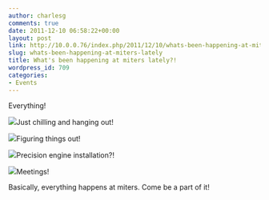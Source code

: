 ```yaml
---
author: charlesg
comments: true
date: 2011-12-10 06:58:22+00:00
layout: post
link: http://10.0.0.76/index.php/2011/12/10/whats-been-happening-at-miters-lately/
slug: whats-been-happening-at-miters-lately
title: What's been happening at miters lately?!
wordpress_id: 709
categories:
- Events
---
```


Everything!


[![](http://miters.mit.edu/wp-content/uploads/2011/12/2011-12-02-22.09.30.jpg)](http://miters.mit.edu/wp-content/uploads/2011/12/2011-12-02-22.09.30.jpg)Just chilling and hanging out!




[![](http://miters.mit.edu/wp-content/uploads/2011/12/2011-12-02-22.10.34.jpg)](http://miters.mit.edu/wp-content/uploads/2011/12/2011-12-02-22.10.34.jpg)Figuring things out!




[![](http://miters.mit.edu/wp-content/uploads/2011/12/2011-12-05-19.14.51.jpg)](http://miters.mit.edu/wp-content/uploads/2011/12/2011-12-05-19.14.51.jpg)Precision engine installation?!




[![](http://miters.mit.edu/wp-content/uploads/2011/12/2011-12-09-20.32.53.jpg)](http://miters.mit.edu/wp-content/uploads/2011/12/2011-12-09-20.32.53.jpg)Meetings!


Basically, everything happens at miters. Come be a part of it!
